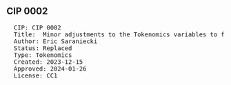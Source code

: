 ## CIP 0002

<pre>
  CIP: CIP 0002
  Title:  Minor adjustments to the Tokenomics variables to fine tune BME tokenomics
  Author: Eric Saraniecki
  Status: Replaced
  Type: Tokenomics 
  Created: 2023-12-15
  Approved: 2024-01-26
  License: CC1
</pre>
